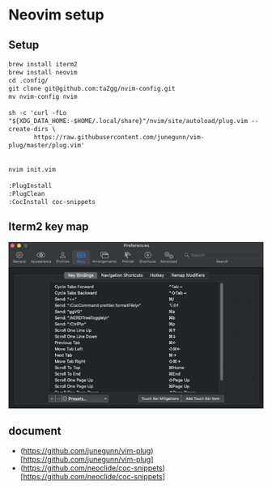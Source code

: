 # Neovim setup 

## Setup
```
brew install iterm2
brew install neovim
cd .config/
git clone git@github.com:taZgg/nvim-config.git
mv nvim-config nvim

sh -c 'curl -fLo "${XDG_DATA_HOME:-$HOME/.local/share}"/nvim/site/autoload/plug.vim --create-dirs \
       https://raw.githubusercontent.com/junegunn/vim-plug/master/plug.vim'


nvim init.vim

:PlugInstall
:PlugClean
:CocInstall coc-snippets

```

## Iterm2 key map
<div align="center"><img width="600" src="./markdown/iterm2-keymap.png"></div>

## document
 - (https://github.com/junegunn/vim-plug)[https://github.com/junegunn/vim-plug]
 - (https://github.com/neoclide/coc-snippets)[https://github.com/neoclide/coc-snippets]

